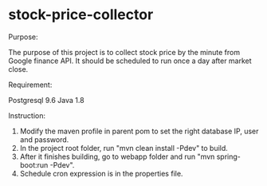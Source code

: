# stock-price-collector

Purpose:

The purpose of this project is to collect stock price by the minute from Google finance API. It should be scheduled to run once a day after market close.

Requirement:

Postgresql 9.6
Java 1.8

Instruction:
1. Modify the maven profile in parent pom to set the right database IP, user and password.
2. In the project root folder, run "mvn clean install -Pdev" to build.
3. After it finishes building, go to webapp folder and run "mvn spring-boot:run -Pdev".
4. Schedule cron expression is in the properties file.
